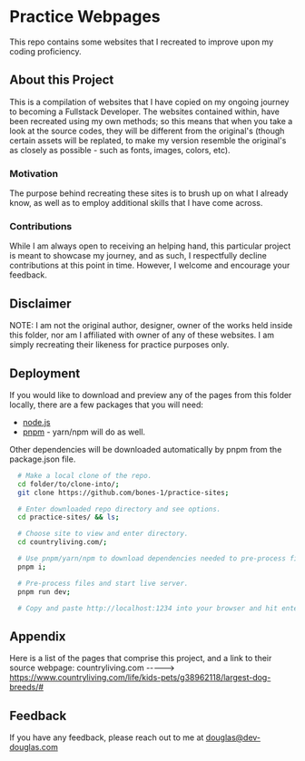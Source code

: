 

# Practice Webpages
This repo contains some websites that I recreated to improve upon my coding proficiency.

## About this Project
This is a compilation of websites that I have copied on my ongoing journey to becoming a Fullstack Developer. The websites contained within, have been recreated using my own methods; so this means that when you take a look at the source codes, they will be different from the original's (though certain assets will be replated, to make my version resemble the original's as closely as possible - such as fonts, images, colors, etc).

### Motivation
The purpose behind recreating these sites is to brush up on what I already know, as well as to employ additional skills that I have come across.

### Contributions
While I am always open to receiving an helping hand, this particular project is meant to showcase my journey, and as such, I respectfully decline contributions at this point in time. However, I welcome and encourage your feedback.

## Disclaimer
NOTE: I am not the original author, designer, owner of the works held inside this folder, nor am I affiliated with owner of any of these websites. I am simply recreating their likeness for practice purposes only.

## Deployment
If you would like to download and preview any of the pages from this folder locally, there are a few packages that you will need:

* [node.js](https://nodejs.org/en/download)
* [pnpm](https://pnpm.io/installation) - yarn/npm will do as well.

Other dependencies will be downloaded automatically by pnpm from the package.json file.

```bash
  # Make a local clone of the repo.
  cd folder/to/clone-into/;
  git clone https://github.com/bones-1/practice-sites;

  # Enter downloaded repo directory and see options.
  cd practice-sites/ && ls;

  # Choose site to view and enter directory.
  cd countryliving.com/;

  # Use pnpm/yarn/npm to download dependencies needed to pre-process files and start live server.
  pnpm i;

  # Pre-process files and start live server.
  pnpm run dev;

  # Copy and paste http://localhost:1234 into your browser and hit enter.
```


## Appendix
Here is a list of the pages that comprise this project, and a link to their source webpage:
countryliving.com -----> https://www.countryliving.com/life/kids-pets/g38962118/largest-dog-breeds/#

## Feedback
If you have any feedback, please reach out to me at douglas@dev-douglas.com
